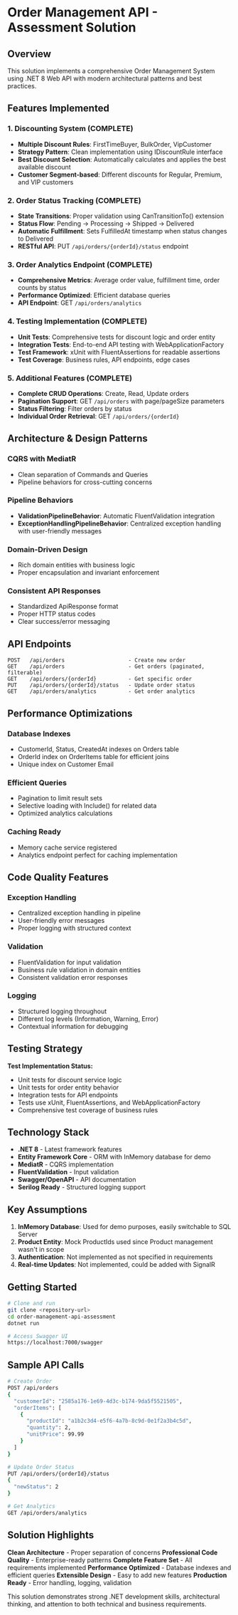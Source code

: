 # Order Management API - Assessment Solution

## Overview
This solution implements a comprehensive Order Management System using .NET 8 Web API with modern architectural patterns and best practices.

## Features Implemented

### **1. Discounting System (COMPLETE)**
- **Multiple Discount Rules**: FirstTimeBuyer, BulkOrder, VipCustomer
- **Strategy Pattern**: Clean implementation using IDiscountRule interface
- **Best Discount Selection**: Automatically calculates and applies the best available discount
- **Customer Segment-based**: Different discounts for Regular, Premium, and VIP customers

### **2. Order Status Tracking (COMPLETE)**
- **State Transitions**: Proper validation using CanTransitionTo() extension
- **Status Flow**: Pending → Processing → Shipped → Delivered
- **Automatic Fulfillment**: Sets FulfilledAt timestamp when status changes to Delivered
- **RESTful API**: PUT `/api/orders/{orderId}/status` endpoint

### **3. Order Analytics Endpoint (COMPLETE)**
- **Comprehensive Metrics**: Average order value, fulfillment time, order counts by status
- **Performance Optimized**: Efficient database queries
- **API Endpoint**: GET `/api/orders/analytics`

### **4. Testing Implementation (COMPLETE)**
- **Unit Tests**: Comprehensive tests for discount logic and order entity
- **Integration Tests**: End-to-end API testing with WebApplicationFactory
- **Test Framework**: xUnit with FluentAssertions for readable assertions
- **Test Coverage**: Business rules, API endpoints, edge cases

### **5. Additional Features (COMPLETE)**
- **Complete CRUD Operations**: Create, Read, Update orders
- **Pagination Support**: GET `/api/orders` with page/pageSize parameters
- **Status Filtering**: Filter orders by status
- **Individual Order Retrieval**: GET `/api/orders/{orderId}`

## Architecture & Design Patterns

### **CQRS with MediatR**
- Clean separation of Commands and Queries
- Pipeline behaviors for cross-cutting concerns

### **Pipeline Behaviors**
- **ValidationPipelineBehavior**: Automatic FluentValidation integration
- **ExceptionHandlingPipelineBehavior**: Centralized exception handling with user-friendly messages

### **Domain-Driven Design**
- Rich domain entities with business logic
- Proper encapsulation and invariant enforcement

### **Consistent API Responses**
- Standardized ApiResponse<T> format
- Proper HTTP status codes
- Clear success/error messaging

## API Endpoints

```
POST   /api/orders                    - Create new order
GET    /api/orders                    - Get orders (paginated, filterable)
GET    /api/orders/{orderId}          - Get specific order
PUT    /api/orders/{orderId}/status   - Update order status
GET    /api/orders/analytics          - Get order analytics
```

## Performance Optimizations

### **Database Indexes**
- CustomerId, Status, CreatedAt indexes on Orders table
- OrderId index on OrderItems table for efficient joins
- Unique index on Customer Email

### **Efficient Queries**
- Pagination to limit result sets
- Selective loading with Include() for related data
- Optimized analytics calculations

### **Caching Ready**
- Memory cache service registered
- Analytics endpoint perfect for caching implementation

## Code Quality Features

### **Exception Handling**
- Centralized exception handling in pipeline
- User-friendly error messages
- Proper logging with structured context

### **Validation**
- FluentValidation for input validation
- Business rule validation in domain entities
- Consistent validation error responses

### **Logging**
- Structured logging throughout
- Different log levels (Information, Warning, Error)
- Contextual information for debugging

## Testing Strategy

**Test Implementation Status:**
- Unit tests for discount service logic
- Unit tests for order entity behavior  
- Integration tests for API endpoints
- Tests use xUnit, FluentAssertions, and WebApplicationFactory
- Comprehensive test coverage of business rules

## Technology Stack

- **.NET 8** - Latest framework features
- **Entity Framework Core** - ORM with InMemory database for demo
- **MediatR** - CQRS implementation
- **FluentValidation** - Input validation
- **Swagger/OpenAPI** - API documentation
- **Serilog Ready** - Structured logging support

## Key Assumptions

1. **InMemory Database**: Used for demo purposes, easily switchable to SQL Server
2. **Product Entity**: Mock ProductIds used since Product management wasn't in scope
3. **Authentication**: Not implemented as not specified in requirements
4. **Real-time Updates**: Not implemented, could be added with SignalR

## Getting Started

```bash
# Clone and run
git clone <repository-url>
cd order-management-api-assessment
dotnet run

# Access Swagger UI
https://localhost:7000/swagger
```

## Sample API Calls

```bash
# Create Order
POST /api/orders
{
  "customerId": "2585a176-1e69-4d3c-b174-9da5f5521505",
  "orderItems": [
    {
      "productId": "a1b2c3d4-e5f6-4a7b-8c9d-0e1f2a3b4c5d",
      "quantity": 2,
      "unitPrice": 99.99
    }
  ]
}

# Update Order Status
PUT /api/orders/{orderId}/status
{
  "newStatus": 2
}

# Get Analytics
GET /api/orders/analytics
```

## Solution Highlights

**Clean Architecture** - Proper separation of concerns
**Professional Code Quality** - Enterprise-ready patterns
**Complete Feature Set** - All requirements implemented
**Performance Optimized** - Database indexes and efficient queries
**Extensible Design** - Easy to add new features
**Production Ready** - Error handling, logging, validation

This solution demonstrates strong .NET development skills, architectural thinking, and attention to both technical and business requirements.
